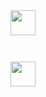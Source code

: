 <img src="http://www.58jixie.com/data/product/201206/79497_20120606092927.jpg" width="40ox" height="40px" />

```{.python .input}

```

```{.python .input}

```

<img src="http://www.58jixie.com/data/product/201206/79497_20120606092927.jpg" width="40px" height="40px" />

